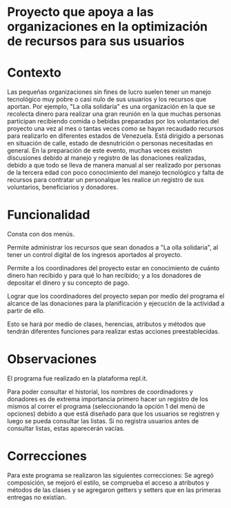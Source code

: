 # Proyecto que apoya a las organizaciones en la optimización de recursos para sus usuarios

# Contexto

Las pequeñas organizaciones sin fines de lucro suelen tener un manejo tecnológico muy pobre o casi nulo de sus usuarios y los recursos que aportan. Por ejemplo, "La olla solidaria" es una organización en la que se recolecta dinero para realizar una gran reunión en la que muchas personas participan recibiendo comida o bebidas preparadas por los voluntarios del proyecto una vez al mes o tantas veces como se hayan recaudado recursos para realizarlo en diferentes estados de Venezuela. Está dirigido a personas en situación de calle, estado de desnutrición o personas necesitadas en general. 
En la preparación de este evento, muchas veces existen discusiones debido al manejo y registro de las donaciones realizadas, debido a que todo se lleva de manera manual al ser realizado por personas de la tercera edad con poco conocimiento del manejo tecnológico y falta de recursos para contratar un personalque les realice un registro de sus voluntarios, beneficiarios y donadores. 

# Funcionalidad 

Consta con dos menús. 

Permite administrar los recursos que sean donados a "La olla solidaria", al tener un control digital de los ingresos aportados al proyecto. 

Permite a los coordinadores del proyecto estar en conocimiento de cuánto dinero han recibido y para qué lo han recibido; y a los donadores de depositar el dinero y su concepto de pago. 

Lograr que los coordinadores del proyecto sepan por medio del programa el alcance de las donaciones para la planificación y ejecución de la actividad a partir de ello. 

Esto se hará por medio de clases, herencias, atributos y métodos que tendrán diferentes funciones para realizar estas acciones preestablecidas. 

# Observaciones 

El programa fue realizado en la plataforma repl.it.

Para poder consultar el historial, los nombres de coordinadores y donadores es de extrema importancia primero hacer un registro de los mismos al correr el programa (seleccionando la opción 1 del menú de opciones) debido a que está diseñado para que los usuarios se registren y luego se pueda consultar las listas. Si no registra usuarios antes de consultar listas, estas aparecerán vacías. 

# Correcciones 

Para este programa se realizaron las siguientes correcciones: 
Se agregó composición, se mejoró el estilo, se comprueba el acceso a atributos y métodos de las clases y se agregaron getters y setters que en las primeras entregas no existían. 


